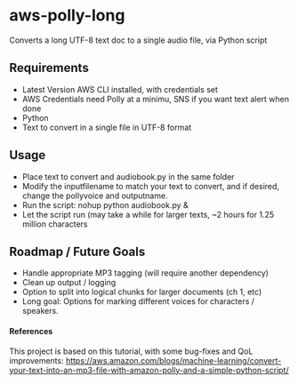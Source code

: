 # aws-polly-long
Converts a long UTF-8 text doc to a single audio file, via Python script

## Requirements
- Latest Version AWS CLI installed, with credentials set
- AWS Credentials need Polly at a minimu, SNS if you want text alert when done
- Python
- Text to convert in a single file in UTF-8 format


## Usage
- Place text to convert and audiobook.py in the same folder
- Modify the inputfilename to match your text to convert, and if desired, change the pollyvoice and outputname.
- Run the script: nohup python audiobook.py &
- Let the script run (may take a while for larger texts, ~2 hours for 1.25 million characters

## Roadmap / Future Goals
- Handle appropriate MP3 tagging (will require another dependency)
- Clean up output / logging
- Option to split into logical chunks for larger documents (ch 1, etc)
- Long goal: Options for marking different voices for characters / speakers.


#### References
This project is based on this tutorial, with some bug-fixes and QoL improvements: https://aws.amazon.com/blogs/machine-learning/convert-your-text-into-an-mp3-file-with-amazon-polly-and-a-simple-python-script/
